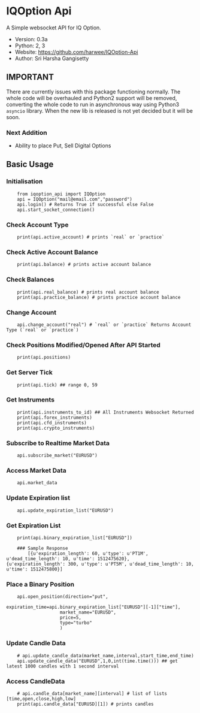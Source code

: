 

# IQOption Api


A Simple websocket API for IQ Option.



* Version: 0.3a
* Python: 2, 3
* Website: https://github.com/harwee/IQOption-Api
* Author: Sri Harsha Gangisetty

## IMPORTANT
There are currently issues with this package functioning normally. The whole code will be overhauled and Python2 support will be removed, converting the whole code to run in asynchronous way using Python3 `asyncio` library. When the new lib is released is not yet decided but it will be soon.

### Next Addition
* Ability to place Put, Sell Digital Options

## Basic Usage

### Initialisation
        from iqoption_api import IQOption
        api = IQOption("mail@email.com","password")
        api.login() # Returns True if successful else False
        api.start_socket_connection()

### Check Account Type

        print(api.active_account) # prints `real` or `practice`

### Check Active Account Balance
        print(api.balance) # prints active account balance

### Check Balances
        print(api.real_balance) # prints real account balance
        print(api.practice_balance) # prints practice account balance

### Change Account
        api.change_account("real") # `real` or `practice` Returns Account Type (`real` or `practice`)


### Check Positions Modified/Opened After API Started
        print(api.positions)  

### Get Server Tick
        print(api.tick) ## range 0, 59

### Get Instruments
        print(api.instruments_to_id) ## All Instruments Websocket Returned
        print(api.forex_instruments)
        print(api.cfd_instruments)
        print(api.crypto_instruments)

### Subscribe to Realtime Market Data
        api.subscribe_market("EURUSD")

### Access Market Data
        api.market_data
### Update Expiration list
        api.update_expiration_list("EURUSD")
    
### Get Expiration List
        print(api.binary_expiration_list["EURUSD"])
        
        ### Sample Response
            [{u'expiration_length': 60, u'type': u'PT1M', u'dead_time_length': 10, u'time': 1512475620},             {u'expiration_length': 300, u'type': u'PT5M', u'dead_time_length': 10, u'time': 1512475800}]


### Place a Binary Position
        api.open_position(direction="put",
                        expiration_time=api.binary_expiration_list["EURUSD"][-1]["time"],
                        market_name="EURUSD",
                        price=5,
                        type="turbo"
                        )
        

### Update Candle Data

        # api.update_candle_data(market_name,interval,start_time,end_time)
        api.update_candle_data("EURUSD",1,0,int(time.time())) ## get latest 1000 candles with 1 second interval

### Access CandleData
        # api.candle_data[market_name][interval] # list of lists  [time,open,close,high,low]
        print(api.candle_data["EURUSD][1]) # prints candles 
